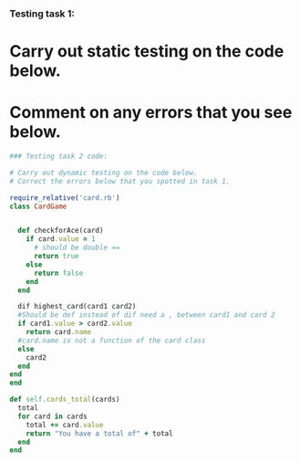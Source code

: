 ### Testing task 1:

# Carry out static testing on the code below.
# Comment on any errors that you see below.
```ruby
### Testing task 2 code:

# Carry out dynamic testing on the code below.
# Correct the errors below that you spotted in task 1.

require_relative('card.rb')
class CardGame


  def checkforAce(card)
    if card.value = 1
      # should be double == 
      return true
    else
      return false
    end
  end

  dif highest_card(card1 card2)
  #Should be def instead of dif need a , between card1 and card 2
  if card1.value > card2.value
    return card.name
  #card.name is not a function of the card class
  else
    card2
  end
end
end

def self.cards_total(cards)
  total
  for card in cards
    total += card.value
    return "You have a total of" + total
  end
end


```
